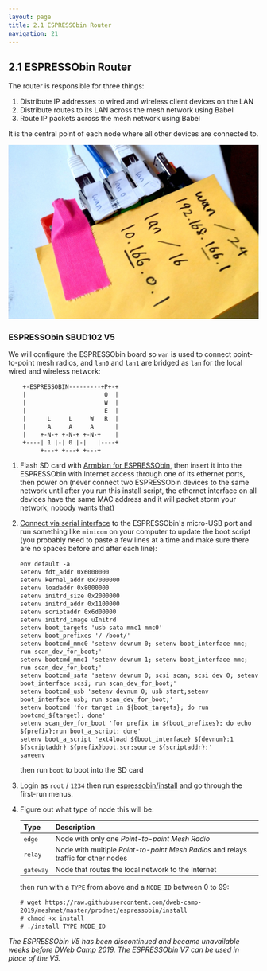 ```yaml
---
layout: page
title: 2.1 ESPRESSObin Router
navigation: 21
---
```


## 2.1 ESPRESSObin Router

The router is responsible for three things:

1. Distribute IP addresses to wired and wireless client devices on the LAN
1. Distribute routes to its LAN across the mesh network using Babel
1. Route IP packets across the mesh network using Babel

It is the central point of each node where all other devices are connected to.

![espressobin](images/espressobin.jpg)

### ESPRESSObin SBUD102 V5

We will configure the ESPRESSObin board so `wan` is used to connect point-to-point mesh radios, and `lan0` and `lan1` are bridged as `lan` for the local wired and wireless network:

```
    +-ESPRESSOBIN---------+P+-+
    |                      O  |
    |                      W  |
    |                      E  |
    |      L     L     W   R  |
    |      A     A     A      |
    |    +-N-+ +-N-+ +-N-+    |
    +----| 1 |-| 0 |-|   |----+
         +---+ +---+ +---+
```

1. Flash SD card with [Armbian for ESPRESSObin](https://www.armbian.com/espressobin/), then insert it into the ESPRESSObin with Internet access through one of its ethernet ports, then power on (never connect two ESPRESSObin devices to the same network until after you run this install script, the ethernet interface on all devices have the same MAC address and it will packet storm your network, nobody wants that)

1. [Connect via serial interface](http://wiki.espressobin.net/tiki-index.php?page=Serial+connection+-+Linux) to the ESPRESSObin's micro-USB port and run something like `minicom` on your computer to update the boot script (you probably need to paste a few lines at a time and make sure there are no spaces before and after each line):

    ```
    env default -a
    setenv fdt_addr 0x6000000
    setenv kernel_addr 0x7000000
    setenv loadaddr 0x8000000
    setenv initrd_size 0x2000000
    setenv initrd_addr 0x1100000
    setenv scriptaddr 0x6d00000
    setenv initrd_image uInitrd
    setenv boot_targets 'usb sata mmc1 mmc0'
    setenv boot_prefixes '/ /boot/'
    setenv bootcmd_mmc0 'setenv devnum 0; setenv boot_interface mmc; run scan_dev_for_boot;'
    setenv bootcmd_mmc1 'setenv devnum 1; setenv boot_interface mmc; run scan_dev_for_boot;'
    setenv bootcmd_sata 'setenv devnum 0; scsi scan; scsi dev 0; setenv boot_interface scsi; run scan_dev_for_boot;'
    setenv bootcmd_usb 'setenv devnum 0; usb start;setenv boot_interface usb; run scan_dev_for_boot;'
    setenv bootcmd 'for target in ${boot_targets}; do run bootcmd_${target}; done'
    setenv scan_dev_for_boot 'for prefix in ${boot_prefixes}; do echo ${prefix};run boot_a_script; done'
    setenv boot_a_script 'ext4load ${boot_interface} ${devnum}:1 ${scriptaddr} ${prefix}boot.scr;source ${scriptaddr};'
    saveenv
    ```
    
    then run `boot` to boot into the SD card

1. Login as `root` / `1234` then run [espressobin/install](https://github.com/dweb-camp-2019/meshnet/blob/master/prodnet/espressobin/install) and go through the first-run menus.

1. Figure out what type of node this will be:

    | Type    | Description                                                                        |
    |:--------|:-----------------------------------------------------------------------------------|
    |`edge`   | Node with only one _Point-to-point Mesh Radio_                                     |
    |`relay`  | Node with multiple _Point-to-point Mesh Radios_ and relays traffic for other nodes |
    |`gateway`| Node that routes the local network to the Internet                                 |
 
    then run with a `TYPE` from above and a `NODE_ID` between 0 to 99:

    ```
    # wget https://raw.githubusercontent.com/dweb-camp-2019/meshnet/master/prodnet/espressobin/install
    # chmod +x install
    # ./install TYPE NODE_ID
    ```

_The ESPRESSObin V5 has been discontinued and became unavailable weeks before DWeb Camp 2019. The ESPRESSObin V7 can be used in place of the V5._